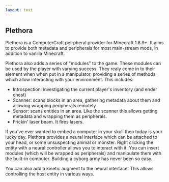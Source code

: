 ```yaml
---
layout: text
---
```


## Plethora

Plethora is a ComputerCraft peirpheral provider for Minecraft 1.8.9+. It aims to provide both metadata and peripherals
for most main-stream mods, in addition to vanilla Minecraft.

Plethora also adds a series of "modules" to the game. These modules can be used by the player with varying success.
They realy come in to their element when when put in a manipulator, providing a series of methods which allow
interacting with your environment. This includes:

 - Introspection: investigating the current player's inventory (and ender chest)
 - Scanner: scans blocks in an area, gathering metadata about them and allowing wrapping peripherals remotely
 - Sensor: scans entities in an area. Like the scanner this allows getting metadata and wrapping them as peripherals.
 - Frickin' laser beam. It fires lasers.

If you've ever wanted to embed a computer in your skull then today is your lucky day. Plethora provides a neural interface
which can be attached to your head, or some unsuspecting animal or monster. Right clicking the entity with a
neural controller allows you to interact with it. You can insert modules (which will be wrapped as peripherals) and
manipulate them with the built-in computer. Building a cyborg army has never been so easy.

You can also add a kinetic augment to the neural interface. This allows controlling the host entity in various ways.
